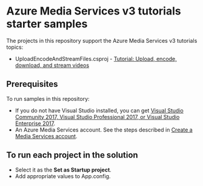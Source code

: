 # Azure Media Services v3 tutorials starter samples

The projects in this repository support the Azure Media Services v3 tutorials topics:

* UploadEncodeAndStreamFiles.csproj - [Tutorial: Upload, encode, download, and stream videos](https://docs.microsoft.com/azure/media-services/latest/stream-files-tutorial)

## Prerequisites

To run samples in this repository:

* If you do not have Visual Studio installed, you can get [Visual Studio Community 2017, Visual Studio Professional 2017, or Visual Studio Enterprise 2017](https://www.visualstudio.com/downloads/).
* An Azure Media Services account. See the steps described in [Create a Media Services account](https://docs.microsoft.com/azure/media-services/latest/create-account-cli-quickstart).

## To run each project in the solution

* Select it as the **Set as Startup project**.
* Add appropriate values to App.config.
